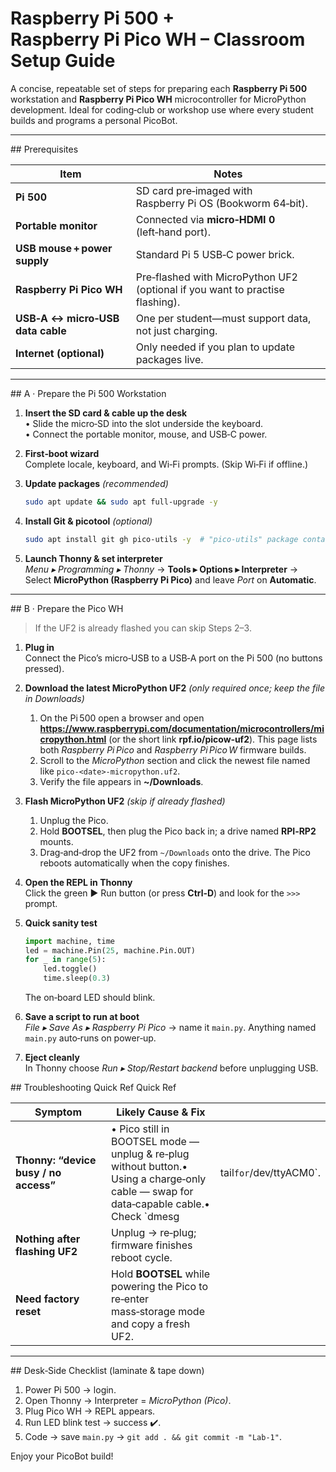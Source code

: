# Raspberry Pi 500 + Raspberry Pi Pico WH – Classroom Setup Guide

A concise, repeatable set of steps for preparing each **Raspberry Pi 500** workstation and **Raspberry Pi Pico WH** microcontroller for MicroPython development. Ideal for coding‑club or workshop use where every student builds and programs a personal PicoBot.

---

\## Prerequisites

| Item                             | Notes                                                                         |
| -------------------------------- | ----------------------------------------------------------------------------- |
| **Pi 500**                       | SD card pre‑imaged with Raspberry Pi OS (Bookworm 64‑bit).                    |
| **Portable monitor**             | Connected via **micro‑HDMI 0** (left‑hand port).                              |
| **USB mouse + power supply**     | Standard Pi 5 USB‑C power brick.                                              |
| **Raspberry Pi Pico WH**         | Pre‑flashed with MicroPython UF2 (optional if you want to practise flashing). |
| **USB‑A ↔ micro‑USB data cable** | One per student—must support data, not just charging.                         |
| **Internet (optional)**          | Only needed if you plan to update packages live.                              |

---

\## A · Prepare the Pi 500 Workstation

1. **Insert the SD card & cable up the desk**\
   • Slide the micro‑SD into the slot underside the keyboard.\
   • Connect the portable monitor, mouse, and USB‑C power.

2. **First‑boot wizard**\
   Complete locale, keyboard, and Wi‑Fi prompts. (Skip Wi‑Fi if offline.)

3. **Update packages** *(recommended)*

   ```bash
   sudo apt update && sudo apt full-upgrade -y
   ```

4. **Install Git & picotool** *(optional)*

   ```bash
   sudo apt install git gh pico-utils -y  # "pico-utils" package contains picotool
   ```

5. **Launch Thonny & set interpreter**\
   *Menu ▸ Programming ▸ Thonny* → **Tools ▸ Options ▸ Interpreter** →\
   Select **MicroPython (Raspberry Pi Pico)** and leave *Port* on **Automatic**.

---

\## B · Prepare the Pico WH

> If the UF2 is already flashed you can skip Steps 2–3.

1. **Plug in**  <br>
   Connect the Pico’s micro‑USB to a USB‑A port on the Pi 500 (no buttons pressed).

2. **Download the latest MicroPython UF2** *(only required once; keep the file in Downloads)*  <br>
   1. On the Pi 500 open a browser and open **<https://www.raspberrypi.com/documentation/microcontrollers/micropython.html>** (or the short link **rpf.io/picow‑uf2**). This page lists both *Raspberry Pi Pico* and *Raspberry Pi Pico W* firmware builds.  <br>
   2. Scroll to the *MicroPython* section and click the newest file named like `pico‑<date>‑micropython.uf2`.  <br>
   3. Verify the file appears in **~/Downloads**.

3. **Flash MicroPython UF2** *(skip if already flashed)*  <br>
   1. Unplug the Pico.  <br>
   2. Hold **BOOTSEL**, then plug the Pico back in; a drive named **RPI‑RP2** mounts.  <br>
   3. Drag‑and‑drop the UF2 from `~/Downloads` onto the drive. The Pico reboots automatically when the copy finishes.

4. **Open the REPL in Thonny**  <br>
   Click the green ▶️ Run button (or press **Ctrl‑D**) and look for the `>>>` prompt.

5. **Quick sanity test**  <br>
   ```python
   import machine, time
   led = machine.Pin(25, machine.Pin.OUT)
   for _ in range(5):
       led.toggle()
       time.sleep(0.3)
   ```
   The on‑board LED should blink.

6. **Save a script to run at boot**  <br>
   *File ▸ Save As ▸ Raspberry Pi Pico* → name it `main.py`. Anything named `main.py` auto‑runs on power‑up.

7. **Eject cleanly**  <br>
   In Thonny choose *Run ▸ Stop/Restart backend* before unplugging USB.

## Troubleshooting Quick Ref Quick Ref

| Symptom                               | Likely Cause & Fix                                                                                                                       |                          |
| ------------------------------------- | ---------------------------------------------------------------------------------------------------------------------------------------- | ------------------------ |
| **Thonny: “device busy / no access”** | • Pico still in BOOTSEL mode — unplug & re‑plug without button.• Using a charge‑only cable — swap for data‑capable cable.• Check \`dmesg | tail`for`/dev/ttyACM0\`. |
| **Nothing after flashing UF2**        | Unplug → re‑plug; firmware finishes reboot cycle.                                                                                        |                          |
| **Need factory reset**                | Hold **BOOTSEL** while powering the Pico to re‑enter mass‑storage mode and copy a fresh UF2.                                             |                          |

---

\## Desk‑Side Checklist (laminate & tape down)

1. Power Pi 500 → login.
2. Open Thonny → Interpreter = *MicroPython (Pico)*.
3. Plug Pico WH → REPL appears.
4. Run LED blink test → success ✔️.
5. Code → save `main.py` → `git add . && git commit -m "Lab‑1"`.

Enjoy your PicoBot build!

